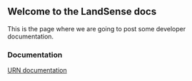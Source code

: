 ## Welcome to the LandSense docs

This is the page where we are going to post some developer documentation.

### Documentation

[URN documentation](/urn)